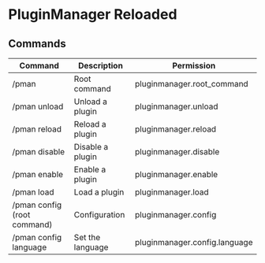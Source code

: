 # PluginManager Reloaded

## Commands
| Command | Description | Permission |
| ---- | ---- | ---- |
| /pman | Root command | pluginmanager.root_command |
| /pman unload | Unload a plugin | pluginmanager.unload |
| /pman reload | Reload a plugin | pluginmanager.reload |
| /pman disable | Disable a plugin | pluginmanager.disable |
| /pman enable | Enable a plugin | pluginmanager.enable |
| /pman load | Load a plugin | pluginmanager.load |
| /pman config (root command) | Configuration | pluginmanager.config |
| /pman config language | Set the language | pluginmanager.config.language |